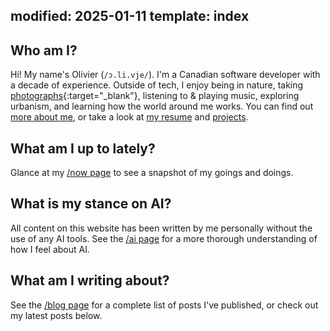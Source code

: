 modified: 2025-01-11
template: index
---

## <i class="fa-duotone fa-light fa-messages-question me-1"></i>Who am I?

Hi! My name's Olivier (`/ɔ.li.vje/`). I'm a Canadian software developer with a decade of experience. Outside of tech, I enjoy being in nature, taking [photographs](https://www.instagram.com/olivi_eh/){:target="_blank"}, listening to & playing music, exploring urbanism, and learning how the world around me works. You can find out [more about me](/about/), or take a look at [my resume](/resume/) and [projects](/projects/).

## <i class="fa-duotone fa-light fa-calendar-lines-pen me-1"></i>What am I up to lately?

Glance at my [/now page](/now/) to see a snapshot of my goings and doings.

## <i class="fa-duotone fa-light fa-microchip-ai me-1"></i>What is my stance on AI?

All content on this website has been written by me personally without the use of any AI tools. See the [/ai page](/ai/) for a more thorough understanding of how I feel about AI.

## <i class="fa-duotone fa-light fa-newspaper me-1"></i>What am I writing about?

See the [/blog page](/blog/) for a complete list of posts I've published, or check out my latest posts below.
